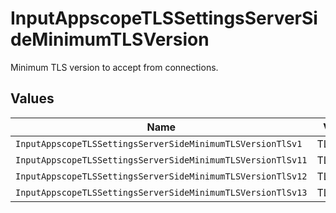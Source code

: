 # InputAppscopeTLSSettingsServerSideMinimumTLSVersion

Minimum TLS version to accept from connections.


## Values

| Name                                                        | Value                                                       |
| ----------------------------------------------------------- | ----------------------------------------------------------- |
| `InputAppscopeTLSSettingsServerSideMinimumTLSVersionTlSv1`  | TLSv1                                                       |
| `InputAppscopeTLSSettingsServerSideMinimumTLSVersionTlSv11` | TLSv1.1                                                     |
| `InputAppscopeTLSSettingsServerSideMinimumTLSVersionTlSv12` | TLSv1.2                                                     |
| `InputAppscopeTLSSettingsServerSideMinimumTLSVersionTlSv13` | TLSv1.3                                                     |